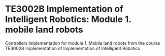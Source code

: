 # TE3002B Implementation of Intelligent Robotics: Module 1. mobile land robots
Controllers implementation for module 1. Mobile land robots from the course TE3002B Implementation of Implementation of Intelligent Robotics
